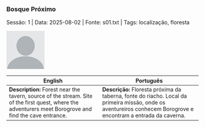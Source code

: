 ### Bosque Próximo

Sessão: 1 | Data: 2025-08-02 | Fonte: s01.txt | Tags: localização, floresta

![Bosque Próximo](docs/dm/locations/blank.png)

| English | Português |
|---------|-----------|
| **Description:** Forest near the tavern, source of the stream. Site of the first quest, where the adventurers meet Borogrove and find the cave entrance. | **Descrição:** Floresta próxima da taberna, fonte do riacho. Local da primeira missão, onde os aventureiros conhecem Borogrove e encontram a entrada da caverna. |



















